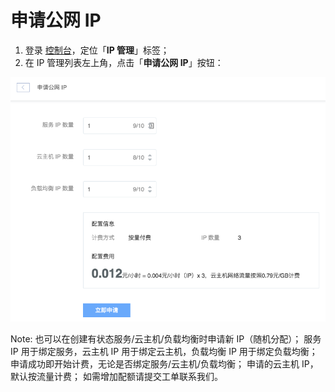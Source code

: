 # 申请公网 IP

1. 登录 [控制台](https://c.163.com/dashboard#/m/net/)，定位「**IP 管理**」标签；
2. 在 IP 管理列表左上角，点击「**申请公网 IP**」按钮：

![](../image/IP管理使用指南-申请公网IP.png)


<span>Note:</span>
也可以在创建有状态服务/云主机/负载均衡时申请新 IP（随机分配）；
服务 IP 用于绑定服务，云主机 IP 用于绑定云主机，负载均衡 IP 用于绑定负载均衡；
申请成功即开始计费，无论是否绑定服务/云主机/负载均衡；
申请的云主机 IP，默认按流量计费；
如需增加配额请提交工单联系我们。
